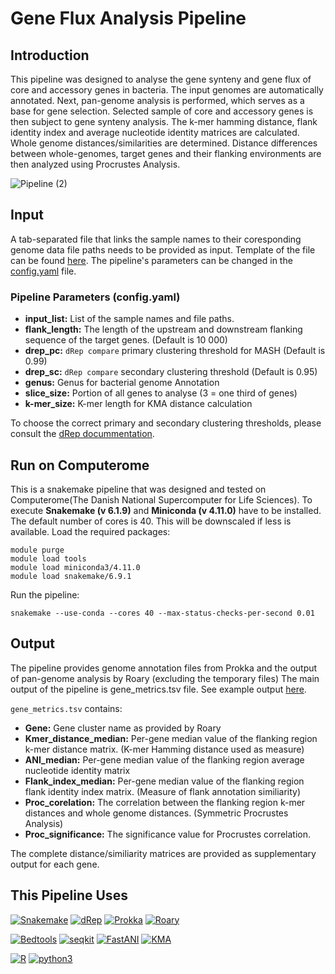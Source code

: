 # Gene Flux Analysis Pipeline

## Introduction 
This pipeline was designed to analyse the gene synteny and gene flux of core and accessory genes in bacteria. The input genomes are automatically annotated. Next, pan-genome analysis is performed, which serves as a base for gene selection. Selected sample of core and accessory genes is then subject to gene synteny analysis. The k-mer hamming distance, flank identity index  and average nucleotide identity matrices are calculated. Whole genome distances/similarities are determined. Distance differences between whole-genomes, target genes and their flanking environments are then analyzed using Procrustes Analysis. 

![Pipeline (2)](https://github.com/MartinaVojtkova/GeneFluxPipeline/assets/101507399/f6bffe38-e6a9-4289-ad55-659f794bc7f4)

## Input
A tab-separated file that links the sample names to their coresponding genome data file paths needs to be provided as input. Template of the file can be found [here](templates/input_template.tsv).
The pipeline's parameters can be changed in the [config.yaml](config.yaml) file. 

### Pipeline Parameters (config.yaml)
- **input_list:** List of the sample names and file paths. 
- **flank_length:** The length of the upstream and downstream flanking sequence of the target genes. (Default is 10 000)
- **drep_pc:**  `dRep compare` primary clustering threshold for MASH (Default is 0.99) 
- **drep_sc:** `dRep compare` secondary clustering threshold (Default is 0.95) 
- **genus:**  Genus for bacterial genome Annotation
- **slice_size:** Portion of all genes to analyse (3 = one third of genes)
- **k-mer_size:** K-mer length for KMA distance calculation

To choose the correct primary and secondary clustering thresholds, please consult the [dRep docummentation](https://drep.readthedocs.io/en/latest/overview.html).

## Run on Computerome
This is a snakemake pipeline that was designed and tested on Computerome(The Danish National Supercomputer for Life Sciences). 
To execute **Snakemake (v 6.1.9)** and **Miniconda (v 4.11.0)** have to be installed. The default number of cores is 40. This will be downscaled if less is available. 
Load the required packages: 
```
module purge
module load tools
module load miniconda3/4.11.0  
module load snakemake/6.9.1
```
Run the pipeline: 
```
snakemake --use-conda --cores 40 --max-status-checks-per-second 0.01
```
## Output 
The pipeline provides genome annotation files from Prokka and the output of pan-genome analysis by Roary (excluding the temporary files)
The main output of the pipeline is gene_metrics.tsv file. See example output [here](templates/gene_metrics_example.tsv). 

`gene_metrics.tsv` contains: 
- **Gene:** Gene cluster name as provided by Roary 
- **Kmer_distance_median:** Per-gene median value of the flanking region k-mer distance matrix. (K-mer Hamming distance used as measure)
- **ANI_median:** Per-gene median value of the flanking region average nucleotide identity matrix
- **Flank_index_median:** Per-gene median value of the flanking region flank identity index matrix. (Measure of flank annotation similiarity)
- **Proc_corelation:** The correlation between the flanking region k-mer distances and whole genome distances. (Symmetric Procrustes Analysis)
- **Proc_significance:** The significance value for Procrustes correlation. 

The complete distance/similiarity matrices are provided as supplementary output for each gene.  

## This Pipeline Uses 
[![Snakemake](https://img.shields.io/badge/snakemake-≥6.1.09-brightgreen.svg?style=flat)](https://snakemake.readthedocs.io)
[![dRep](https://img.shields.io/badge/dRep-≥3.4.5-brightgreen.svg?style=flat)](https://drep.readthedocs.io/en/latest/)
[![Prokka](https://img.shields.io/badge/Prokka-≥1.14.6-brightgreen.svg?style=flat)](https://github.com/tseemann/prokka)
[![Roary](https://img.shields.io/badge/Roary-≥3.13.0-brightgreen.svg?style=flat)](https://sanger-pathogens.github.io/Roary/)

[![Bedtools](https://img.shields.io/badge/Bedtools-≥2.27.1-brightgreen.svg?style=flat)](https://bedtools.readthedocs.io/en/latest/)
[![seqkit](https://img.shields.io/badge/seqkit-≥2.1.0-brightgreen.svg?style=flat)](https://bioinf.shenwei.me/seqkit/)
[![FastANI](https://img.shields.io/badge/FastANI-≥1.34.0-brightgreen.svg?style=flat)](https://github.com/ParBLiSS/FastANI)
[![KMA](https://img.shields.io/badge/KMA-≥1.4.0-brightgreen.svg?style=flat)](https://bitbucket.org/genomicepidemiology/kma/src/master/)

[![R](https://img.shields.io/badge/R-≥4.1.3-brightgreen.svg?style=flat)](https://www.r-project.org/)
[![python3](https://img.shields.io/badge/python-≥3.7-brightgreen.svg?style=flat)](https://www.python.org/downloads/)
